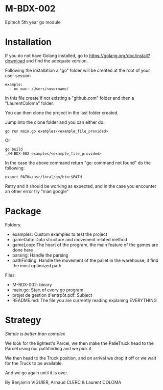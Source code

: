 # M-BDX-002
Epitech 5th year go module

# Installation

If you do not have Golang installed, go to https://golang.org/doc/install?download and find the adequate version.

Following the installation a "go" folder will be created at the root of your user session

    example:
      - on mac: /Users/<username/

In this file create if not existing a "github.com" folder and then a "LaurentColoma" folder.

You can then clone the project in the last folder created.

Jump into the clone folder and you can either do:

    go run main.go examples/<example_file_provided>
Or

    go build
    ./M-BDX-002 examples/<example_file_provided>
    
In the case the above command return "go: command not found" do the following:

    export PATH=/usr/local/go/bin:$PATH

Retry and it should be working as expected, and in the case you encounter an other error try "man google"


# Package

Folders:
  - examples: Custom examples to test the project
  - gameData: Data structure and movement related method
  - gameLoop: The heart of the program, the main feature of the games are done here
  - parsing: Handle the parsing
  - pathFinding: Handle the movement of the pallet in the warehouse, it find the most optimized path.

Files:
  - M-BDX-002: binary
  - main.go: Start of every go program
  - projet de gestion d'entrpôt.pdf: Subject
  - README.md: The file you are currently reading explaning EVERYTHING

# Strategy

*Simple is better than complex*

We look for the lightest's Parcel, we then make the PalleTruck head to the Parcel using our pathfinding and we pick it.

We then head to the Truck position, and on arrival we drop it off or we wait for the Truck to be available.

And we go again until it is over.


By Benjamin VIGUIER, Arnaud CLERC & Laurent COLOMA
